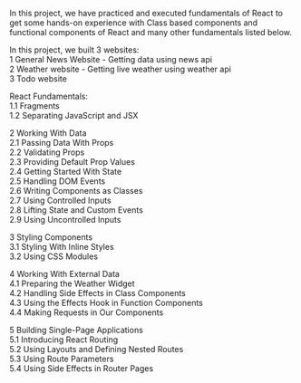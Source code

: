 In this project, we have practiced and executed fundamentals of React to get some hands-on experience with Class based components and functional components of React and many other fundamentals listed below. 

In this project, we built 3 websites:\
1 General News Website - Getting data using news api\
2 Weather website - Getting live weather using weather api\
3 Todo website

React Fundamentals:\
1.1 Fragments\
1.2 Separating JavaScript and JSX

2 Working With Data\
2.1 Passing Data With Props\
2.2 Validating Props\
2.3 Providing Default Prop Values\
2.4 Getting Started With State\
2.5 Handling DOM Events\
2.6 Writing Components as Classes\
2.7 Using Controlled Inputs\
2.8 Lifting State and Custom Events\
2.9 Using Uncontrolled Inputs

3 Styling Components\
3.1 Styling With Inline Styles\
3.2 Using CSS Modules

4 Working With External Data\
4.1 Preparing the Weather Widget\
4.2 Handling Side Effects in Class Components\
4.3 Using the Effects Hook in Function Components\
4.4 Making Requests in Our Components

5 Building Single-Page Applications\
5.1 Introducing React Routing\
5.2 Using Layouts and Defining Nested Routes\
5.3 Using Route Parameters\
5.4 Using Side Effects in Router Pages